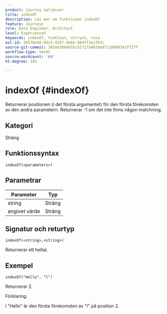 ```yaml
---
product: journey optimizer
title: indexOf
description: Läs mer om funktionen indexOf
feature: Journeys
role: Data Engineer, Architect
level: Experienced
keywords: indexOf, funktion, uttryck, resa
exl-id: 3b57be48-8dc5-4207-9ebb-664ff3e1fb3c
source-git-commit: 383ab306401bc52717a9818e871100993e1ff2ff
workflow-type: tm+mt
source-wordcount: '64'
ht-degree: 14%

---
```


# indexOf {#indexOf}

Returnerar positionen (i det första argumentet) för den första förekomsten av den andra parametern. Returnerar -1 om det inte finns någon matchning.

## Kategori

Sträng

## Funktionssyntax

`indexOf(<parameters>)`

## Parametrar

| Parameter | Typ |
|-----------|------------------|
| string | Sträng |
| angivet värde | Sträng |

## Signatur och returtyp

`indexOf(<string>,<string>)`

Returnerar ett heltal.

## Exempel

`indexOf("Hello", "l")`

Returnerar 2.

Förklaring:

I &quot;Hello&quot; är den första förekomsten av &quot;l&quot; på position 2.
